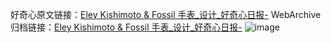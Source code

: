 好奇心原文链接：[Eley Kishimoto & Fossil 手表_设计_好奇心日报-](https://www.qdaily.com/articles/3283.html)
WebArchive归档链接：[Eley Kishimoto & Fossil 手表_设计_好奇心日报-](http://web.archive.org/web/20190623151819/https://www.qdaily.com/articles/3283.html)
![image](http://ww3.sinaimg.cn/large/007d5XDply1g3v6zeah97j30u04km1jq)